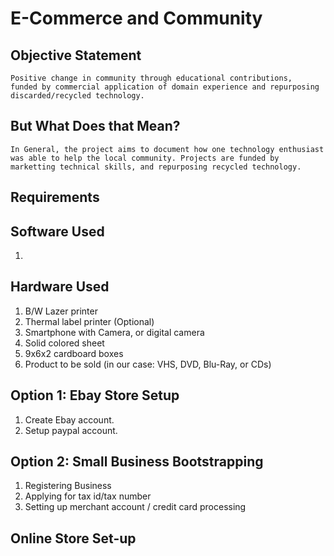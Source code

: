 # E-Commerce and Community #

## Objective Statement ##

    
    Positive change in community through educational contributions,
    funded by commercial application of domain experience and repurposing discarded/recycled technology.
    

## But What Does that Mean? ##

    In General, the project aims to document how one technology enthusiast was able to help the local community. Projects are funded by marketting technical skills, and repurposing recycled technology.

## Requirements ##

## Software Used ##

1. 

## Hardware Used ##
1. B/W Lazer printer
2. Thermal label printer (Optional)
3. Smartphone with Camera, or digital camera
4. Solid colored sheet
5. 9x6x2 cardboard boxes
6. Product to be sold (in our case: VHS, DVD, Blu-Ray, or CDs)

## Option 1: Ebay Store Setup ##
1. Create Ebay account.
2. Setup paypal account.

## Option 2: Small Business Bootstrapping ##
1. Registering Business
2. Applying for tax id/tax number
3. Setting up merchant account / credit card processing

## Online Store Set-up ##
